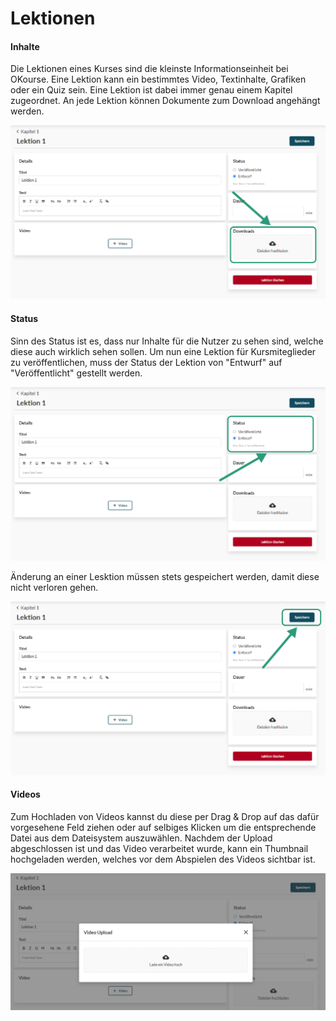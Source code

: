 # Lektionen

#### Inhalte

Die Lektionen eines Kurses sind die kleinste Informationseinheit bei OKourse. Eine Lektion kann ein bestimmtes Video, Textinhalte, Grafiken oder ein Quiz sein. Eine Lektion ist dabei immer genau einem Kapitel zugeordnet.
An jede Lektion können Dokumente zum Download angehängt werden.

![Page Downloads](../../assets/images/PageDownloads.png)

#### Status

Sinn des Status ist es, dass nur Inhalte für die Nutzer zu sehen sind, welche diese auch wirklich sehen sollen.
Um nun eine Lektion für Kursmiteglieder zu veröffentlichen, muss der Status der Lektion von "Entwurf" auf "Veröffentlicht" gestellt werden.

![Page Status](../../assets/images/PageStatus.png)

Änderung an einer Lesktion müssen stets gespeichert werden, damit diese nicht verloren gehen.

![Page Save](../../assets/images/PageSave.png)

#### Videos

Zum Hochladen von Videos kannst du diese per Drag & Drop auf das dafür vorgesehene Feld ziehen oder auf selbiges Klicken um die entsprechende Datei aus dem Dateisystem auszuwählen. Nachdem der Upload abgeschlossen ist und das Video verarbeitet wurde, kann ein Thumbnail hochgeladen werden, welches vor dem Abspielen des Videos sichtbar ist.

![Page Video](../../assets/images/PageVideo.png)
